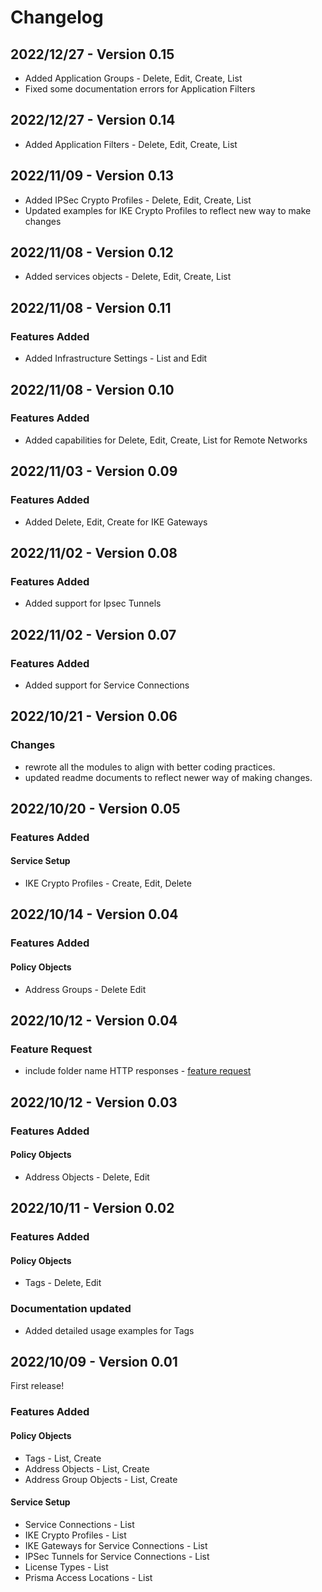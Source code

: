 # Changelog
## 2022/12/27 - Version 0.15
* Added Application Groups - Delete, Edit, Create, List
* Fixed some documentation errors for Application Filters

## 2022/12/27 - Version 0.14
* Added Application Filters - Delete, Edit, Create, List

## 2022/11/09 - Version 0.13
* Added IPSec Crypto Profiles - Delete, Edit, Create, List
* Updated examples for IKE Crypto Profiles to reflect new way to make changes

## 2022/11/08 - Version 0.12
* Added services objects - Delete, Edit, Create, List

## 2022/11/08 - Version 0.11
### Features Added
* Added Infrastructure Settings - List and Edit

## 2022/11/08 - Version 0.10
### Features Added
* Added capabilities for Delete, Edit, Create, List for Remote Networks

## 2022/11/03 - Version 0.09
### Features Added
* Added Delete, Edit, Create for IKE Gateways

## 2022/11/02 - Version 0.08
### Features Added
* Added support for Ipsec Tunnels

## 2022/11/02 - Version 0.07
### Features Added
* Added support for Service Connections

## 2022/10/21 - Version 0.06
### Changes
* rewrote all the modules to align with better coding practices.
* updated readme documents to reflect newer way of making changes.

## 2022/10/20 - Version 0.05
### Features Added
#### Service Setup
* IKE Crypto Profiles - Create, Edit, Delete

## 2022/10/14 - Version 0.04
### Features Added
#### Policy Objects
* Address Groups - Delete Edit

## 2022/10/12 - Version 0.04
### Feature Request
* include folder name HTTP responses - [feature request](https://github.com/PaloAltoNetworks/PrismaSASECloudManaged-Python/issues/4)

## 2022/10/12 - Version 0.03
### Features Added
#### Policy Objects
* Address Objects - Delete, Edit

## 2022/10/11 - Version 0.02
### Features Added
#### Policy Objects
* Tags - Delete, Edit

### Documentation updated
* Added detailed usage examples for Tags

## 2022/10/09 - Version 0.01
First release!

### Features Added
#### Policy Objects
* Tags - List, Create
* Address Objects - List, Create
* Address Group Objects - List, Create

#### Service Setup
* Service Connections - List
* IKE Crypto Profiles - List
* IKE Gateways for Service Connections - List
* IPSec Tunnels for Service Connections - List
* License Types - List
* Prisma Access Locations - List

